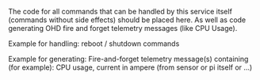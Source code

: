 The code for all commands that can be handled by this service itself (commands without side effects)
should be placed here. As well as code generating OHD fire and forget telemetry messages (like CPU Usage).

Example for handling:
reboot / shutdown commands

Example for generating:
Fire-and-forget telemetry message(s) containing (for example):
CPU usage, current in ampere (from sensor or pi itself or ...)